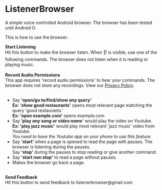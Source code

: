 # ListenerBrowser
A simple voice controlled Android browser.
The browser has been tested until Android O.

This is how to use the browser:
<html>
            <b>Start Listening</b><br>Hit this button to make the browser listen. When &#x1f442; is visible, use one of the following commands. The browser does not listen when it is reading or playing music.<br><br>
            <b>Record Audio Permissions</b><br> This app requires 'record audio permissions' to hear your commands. The browser does not store any recordings. View our <a href=\"http://www.yahoo.com\">Privacy Policy</a>.<br><br>
            <ul>
            <li>Say <b>'open/go to/find/show <i>any query'</i></b><br><b>Ex: 'show good restaurants'</b> opens most relevant page matching the query 'good restaurants.'<br>
                    <b>Ex: 'open example.com'</b> opens example.com<br>
            <li>Say<b> 'play <i>any song or video name</i></b>' would play the video on Youtube.</b><br>
            <b>Ex: 'play jazz music'</b> would play most relevant 'jazz music' video from Youtube.<br>                    
            <i>You need to have the Youtube app on your phone to use this feature.</i><br>
            <li>Say <b>'start'</b> when a page is opened to read the page with pauses. The browser is listening during the pauses.<br>Say <b>'stop'</b> during the pauses to stop reading or give another command.
            <li>Say <b>'start non stop'</b> to read a page without pauses.
            <li>Makes the browser go back a page.
            </ul><br>
            <b>Send Feedback</b><br>Hit this button to send feedback to listenerbrowser@gmail.com
</html>
